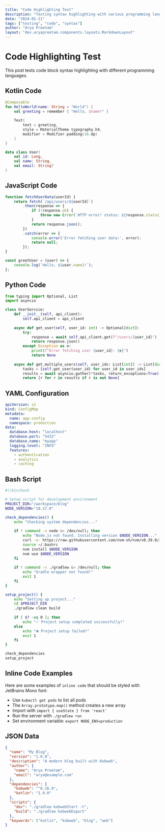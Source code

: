 ```yaml
---
title: "Code Highlighting Test"
description: "Testing syntax highlighting with various programming languages"
date: "2024-01-21"
tags: ["testing", "code", "syntax"]
author: "Arya Preetam"
layout: "dev.aryapreetam.components.layouts.MarkdownLayout"
---
```


# Code Highlighting Test

This post tests code block syntax highlighting with different programming languages.

## Kotlin Code

```kotlin
@Composable
fun HelloWorld(name: String = "World") {
    val greeting = remember { "Hello, $name!" }
    
    Text(
        text = greeting,
        style = MaterialTheme.typography.h4,
        modifier = Modifier.padding(16.dp)
    )
}

data class User(
    val id: Long,
    val name: String,
    val email: String?
)
```

## JavaScript Code

```js
function fetchUserData(userId) {
    return fetch(`/api/users/${userId}`)
        .then(response => {
            if (!response.ok) {
                throw new Error(`HTTP error! status: ${response.status}`);
            }
            return response.json();
        })
        .catch(error => {
            console.error('Error fetching user data:', error);
            return null;
        });
}

const greetUser = (user) => {
    console.log(`Hello, ${user.name}!`);
};
```

## Python Code

```python
from typing import Optional, List
import asyncio

class UserService:
    def __init__(self, api_client):
        self.api_client = api_client
    
    async def get_user(self, user_id: int) -> Optional[dict]:
        try:
            response = await self.api_client.get(f"/users/{user_id}")
            return response.json()
        except Exception as e:
            print(f"Error fetching user {user_id}: {e}")
            return None
    
    async def get_multiple_users(self, user_ids: List[int]) -> List[dict]:
        tasks = [self.get_user(user_id) for user_id in user_ids]
        results = await asyncio.gather(*tasks, return_exceptions=True)
        return [r for r in results if r is not None]
```

## YAML Configuration

```yaml
apiVersion: v1
kind: ConfigMap
metadata:
  name: app-config
  namespace: production
data:
  database.host: "localhost"
  database.port: "5432"
  database.name: "myapp"
  logging.level: "INFO"
  features:
    - authentication
    - analytics
    - caching
```

## Bash Script

```bash
#!/bin/bash

# Setup script for development environment
PROJECT_DIR="/workspace/blog"
NODE_VERSION="18.17.0"

check_dependencies() {
    echo "Checking system dependencies..."
    
    if ! command -v node &> /dev/null; then
        echo "Node.js not found. Installing version $NODE_VERSION..."
        curl -o- https://raw.githubusercontent.com/nvm-sh/nvm/v0.39.0/install.sh | bash
        source ~/.bashrc
        nvm install $NODE_VERSION
        nvm use $NODE_VERSION
    fi
    
    if ! command -v ./gradlew &> /dev/null; then
        echo "Gradle wrapper not found!"
        exit 1
    fi
}

setup_project() {
    echo "Setting up project..."
    cd $PROJECT_DIR
    ./gradlew clean build
    
    if [ $? -eq 0 ]; then
        echo "✅ Project setup completed successfully!"
    else
        echo "❌ Project setup failed!"
        exit 1
    fi
}

check_dependencies
setup_project
```

## Inline Code Examples

Here are some examples of `inline code` that should be styled with JetBrains Mono font:

- Use `kubectl get pods` to list all pods
- The `Array.prototype.map()` method creates a new array
- Import with `import { useState } from 'react'`
- Run the server with `./gradlew run`
- Set environment variable: `export NODE_ENV=production`

## JSON Data

```json
{
  "name": "My Blog",
  "version": "1.0.0",
  "description": "A modern blog built with Kobweb",
  "author": {
    "name": "Arya Preetam",
    "email": "arya@example.com"
  },
  "dependencies": {
    "kobweb": "^0.16.0",
    "kotlin": "1.9.0"
  },
  "scripts": {
    "dev": "./gradlew kobwebStart -t",
    "build": "./gradlew kobwebExport"
  },
  "keywords": ["kotlin", "kobweb", "blog", "web"]
}
```